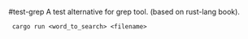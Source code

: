 #test-grep
 A test alternative for grep tool. (based on rust-lang book).

 ```
  cargo run <word_to_search> <filename>
 ```